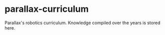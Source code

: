 # parallax-curriculum
Parallax's robotics curriculum. Knowledge compiled over the years is stored here. 
